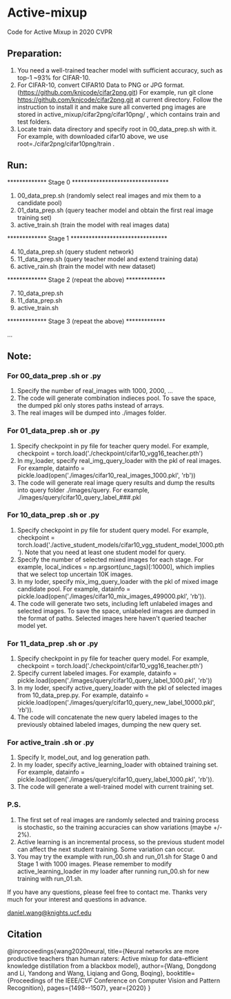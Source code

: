 # Active-mixup
Code for Active Mixup in 2020 CVPR

## Preparation:
1. You need a well-trained teacher model with sufficient accuracy, such as top-1 ~93% for CIFAR-10.
2. For CIFAR-10, convert CIFAR10 Data to PNG or JPG format. (https://github.com/knjcode/cifar2png.git) For example, run git clone https://github.com/knjcode/cifar2png.git at current directory. Follow the instruction to install it and make sure all converted png images are stored in active_mixup/cifar2png/cifar10png/ , which contains train and test folders.
3. Locate train data directory and specify root in 00_data_prep.sh with it. For example, with downloaded cifar10 above, we use root=./cifar2png/cifar10png/train .

## Run:
************* Stage 0 ********************************

1. 00_data_prep.sh (randomly select real images and mix them to a candidate pool)
2. 01_data_prep.sh (query teacher model and obtain the first real image training set)
3. active_train.sh (train the model with real images data)

************* Stage 1 ********************************

4. 10_data_prep.sh (query student network)
5. 11_data_prep.sh (query teacher model and extend training data)
6. active_rain.sh  (train the model with new dataset)

************* Stage 2 (repeat the above) *************

7. 10_data_prep.sh
8. 11_data_prep.sh
9. active_train.sh

************* Stage 3 (repeat the above) *************

...


## Note:
### For 00_data_prep .sh or .py
1. Specify the number of real_images with 1000, 2000, ...
2. The code will generate combination indieces pool. To save the space, the dumped pkl only stores paths instead of arrays.
3. The real images will be dumped into ./images folder.

### For 01_data_prep .sh or .py
1. Specify checkpoint in py file for teacher query model. For example, checkpoint = torch.load('./checkpoint/cifar10_vgg16_teacher.pth')
2. In my_loader, specify real_img_query_loader with the pkl of real images. For example, datainfo = pickle.load(open('./images/cifar10_real_images_1000.pkl', 'rb'))
3. The code will generate real image query results and dump the results into query folder ./images/query. For example, ./images/query/cifar10_query_label_###.pkl  

### For 10_data_prep .sh or .py
1. Specify checkpoint in py file for student query model. For example, checkpoint = torch.load('./active_student_models/cifar10_vgg_student_model_1000.pth'). Note that you need at least one student model for query.
2. Specify the number of selected mixed images for each stage. For example, local_indices = np.argsort(unc_tags)[:10000], which implies that we select top uncertain 10K images. 
3. In my loder, specify mix_img_query_loader with the pkl of mixed image candidate pool. For example,  datainfo = pickle.load(open('./images/cifar10_mix_images_499000.pkl', 'rb')).
4. The code will generate two sets, including left unlabeled images and selected images. To save the space, unlabeled images are dumped in the format of paths. Selected images here haven't queried teacher model yet.

### For 11_data_prep .sh or .py
1. Specify checkpoint in py file for teacher query model. For example, checkpoint = torch.load('./checkpoint/cifar10_vgg16_teacher.pth') 
2. Specify current labeled images. For example, datainfo = pickle.load(open('./images/query/cifar10_query_label_1000.pkl', 'rb')) 
3. In my loder, specify active_query_loader with the pkl of selected images from 10_data_prep.py. For example, datainfo = pickle.load(open('./images/query/cifar10_query_new_label_10000.pkl', 'rb')).
4. The code will concatenate the new query labeled images to the previously obtained labeled images, dumping the new query set. 

### For active_train .sh or .py
1. Specify lr, model_out, and log generation path. 
2. In my loader, specify active_learning_loader with obtained training set. For example, datainfo = pickle.load(open('./images/query/cifar10_query_label_1000.pkl', 'rb')).
3. The code will generate a well-trained model with current training set.

### P.S.
1. The first set of real images are randomly selected and training process is stochastic, so the training accuracies can show variations (maybe +/- 2%).
2. Active learning is an incremental process, so the previous student model can affect the next student training. Some variation can occur.
3. You may try the example with run_00.sh and run_01.sh for Stage 0 and Stage 1 with 1000 images. Please remember to modify active_learning_loader in my loader after running run_00.sh for new training with run_01.sh.

If you have any questions, please feel free to contact me. Thanks very much for your interest and questions in advance.

daniel.wang@knights.ucf.edu

## Citation
@inproceedings{wang2020neural,
  title={Neural networks are more productive teachers than human raters: Active mixup for data-efficient knowledge distillation from a blackbox model},
  author={Wang, Dongdong and Li, Yandong and Wang, Liqiang and Gong, Boqing},
  booktitle={Proceedings of the IEEE/CVF Conference on Computer Vision and Pattern Recognition},
  pages={1498--1507},
  year={2020}
}

